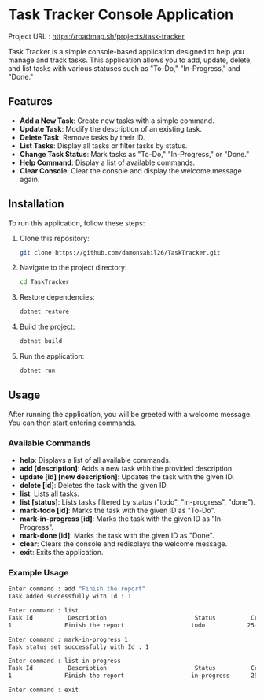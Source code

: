 # Task Tracker Console Application
Project URL : https://roadmap.sh/projects/task-tracker

Task Tracker is a simple console-based application designed to help you manage and track tasks. This application allows you to add, update, delete, and list tasks with various statuses such as "To-Do," "In-Progress," and "Done."

## Features

- **Add a New Task**: Create new tasks with a simple command.
- **Update Task**: Modify the description of an existing task.
- **Delete Task**: Remove tasks by their ID.
- **List Tasks**: Display all tasks or filter tasks by status.
- **Change Task Status**: Mark tasks as "To-Do," "In-Progress," or "Done."
- **Help Command**: Display a list of available commands.
- **Clear Console**: Clear the console and display the welcome message again.

## Installation

To run this application, follow these steps:

1. Clone this repository:
    ```bash
    git clone https://github.com/damonsahil26/TaskTracker.git
    ```

2. Navigate to the project directory:
    ```bash
    cd TaskTracker
    ```

3. Restore dependencies:
    ```bash
    dotnet restore
    ```

4. Build the project:
    ```bash
    dotnet build
    ```

5. Run the application:
    ```bash
    dotnet run
    ```

## Usage

After running the application, you will be greeted with a welcome message. You can then start entering commands.

### Available Commands

- **help**: Displays a list of all available commands.
- **add [description]**: Adds a new task with the provided description.
- **update [id] [new description]**: Updates the task with the given ID.
- **delete [id]**: Deletes the task with the given ID.
- **list**: Lists all tasks.
- **list [status]**: Lists tasks filtered by status ("todo", "in-progress", "done").
- **mark-todo [id]**: Marks the task with the given ID as "To-Do".
- **mark-in-progress [id]**: Marks the task with the given ID as "In-Progress".
- **mark-done [id]**: Marks the task with the given ID as "Done".
- **clear**: Clears the console and redisplays the welcome message.
- **exit**: Exits the application.

### Example Usage

```bash
Enter command : add "Finish the report"
Task added successfully with Id : 1

Enter command : list
Task Id          Description                         Status          Created Date    
1               Finish the report                   todo            25-08-2024

Enter command : mark-in-progress 1
Task status set successfully with Id : 1

Enter command : list in-progress
Task Id          Description                         Status          Created Date    
1               Finish the report                   in-progress      25-08-2024

Enter command : exit
